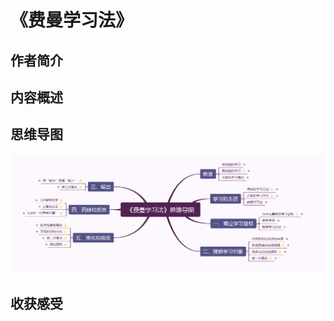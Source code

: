 # 《费曼学习法》

## 作者简介

## 内容概述

## 思维导图

![image-20240406121353258](images/image-20240406121353258.png)

## 收获感受
